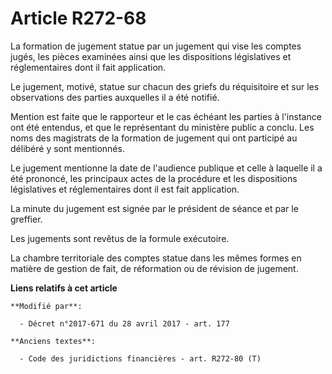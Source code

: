 # Article R272-68

La formation de jugement statue par un jugement qui vise les comptes jugés, les pièces examinées ainsi que les dispositions
législatives et réglementaires dont il fait application.

Le jugement, motivé, statue sur chacun des griefs du réquisitoire et sur les observations des parties auxquelles il a été
notifié.

Mention est faite que le rapporteur et le cas échéant les parties à l'instance ont été entendus, et que le représentant du
ministère public a conclu. Les noms des magistrats de la formation de jugement qui ont participé au délibéré y sont
mentionnés.

Le jugement mentionne la date de l'audience publique et celle à laquelle il a été prononcé, les principaux actes de la
procédure et les dispositions législatives et réglementaires dont il est fait application.

La minute du jugement est signée par le président de séance et par le greffier.

Les jugements sont revêtus de la formule exécutoire.

La chambre territoriale des comptes statue dans les mêmes formes en matière de gestion de fait, de réformation ou de révision
de jugement.

**Liens relatifs à cet article**

	**Modifié par**:

	  - Décret n°2017-671 du 28 avril 2017 - art. 177

	**Anciens textes**:

	  - Code des juridictions financières - art. R272-80 (T)
